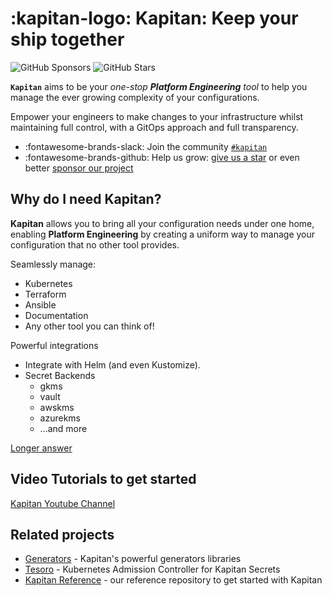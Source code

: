 # :kapitan-logo: **Kapitan: Keep your ship together**

![GitHub Sponsors](https://img.shields.io/github/sponsors/kapicorp?style=for-the-badge)
![GitHub Stars](https://img.shields.io/github/stars/kapicorp/kapitan?style=for-the-badge)

**`Kapitan`** aims to be your *one-stop **Platform Engineering** tool* to help you manage the ever growing complexity of your configurations.

Empower your engineers to make changes to your infrastructure whilst maintaining full control, with a GitOps approach and full transparency.

* :fontawesome-brands-slack: Join the community [`#kapitan`](https://kubernetes.slack.com/archives/C981W2HD3)
* :fontawesome-brands-github: Help us grow: [give us a star](https://github.com/kapicorp/kapitan/stargazers) or even better [sponsor our project](pages/contribute/sponsor/)

## Why do I need **Kapitan**? 

**Kapitan** allows you to bring all your configuration needs under one home, enabling **Platform Engineering** by creating a uniform way to manage your configuration that no other tool provides. 

Seamlessly manage:

* Kubernetes
* Terraform
* Ansible
* Documentation
* Any other tool you can think of!

Powerful integrations 

* Integrate with Helm (and even Kustomize). 
* Secret Backends
  * gkms
  * vault
  * awskms
  * azurekms
  * ...and more

[Longer answer](pages/blog/2022-12-04.md#why-do-i-need-kapitan)


## Video Tutorials to get started

[Kapitan Youtube Channel](https://t.co/djBtelEPPH)


## Related projects

* [Generators](https://github.com/kapicorp/generators) - Kapitan's powerful generators libraries
* [Tesoro](https://github.com/kapicorp/tesoro) - Kubernetes Admission Controller for Kapitan Secrets
* [Kapitan Reference](https://github.com/kapicorp/kapitan-reference) - our reference repository to get started with Kapitan
